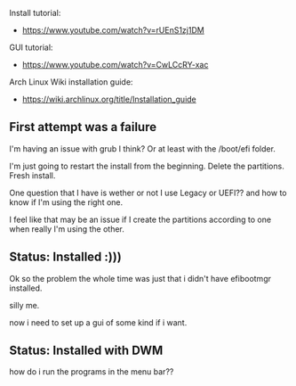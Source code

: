 Install tutorial:
- https://www.youtube.com/watch?v=rUEnS1zj1DM

GUI tutorial:
- https://www.youtube.com/watch?v=CwLCcRY-xac

Arch Linux Wiki installation guide:
- https://wiki.archlinux.org/title/Installation_guide

## First attempt was a failure

I'm having an issue with grub I think? Or at least with the /boot/efi folder.

I'm just going to restart the install from the beginning. Delete the partitions. Fresh install.

One question that I have is wether or not I use Legacy or UEFI?? and how to know if I'm using the right one.

I feel like that may be an issue if I create the partitions according to one when really I'm using the other.

## Status: Installed :)))

Ok so the problem the whole time was just that i didn't have efibootmgr installed.

silly me.

now i need to set up a gui of some kind if i want.

## Status: Installed with DWM

how do i run the programs in the menu bar??